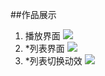 ##作品展示
1. 播放界面
![](./showing/GIF.gif)
2. *列表界面
![](./showing/GIF1.gif)
3. *列表切换动效
![](./showing/GIF2.gif)